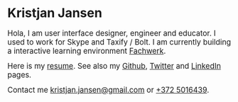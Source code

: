 # Kristjan Jansen

<big>Hola, I am user interface designer, engineer and educator. I used to work for Skype and Taxify&nbsp;/&nbsp;Bolt. I am currently building a interactive learning environment <a href="https://designstem.github.io/fachwerk">Fachwerk</a>.</big>

<big>Here is my <a href="./resume">resume</a>. See also my [Github](http://github.com/kristjanjansen), [Twitter](http://twitter.com/kristjanjansen) and [LinkedIn](http://ee.linkedin.com/pub/kristjan-jansen/15/b06/778) pages.</big>

<big>Contact me kristjan.jansen@gmail.com or [+372 5016439](tel:+3725016439).</big>